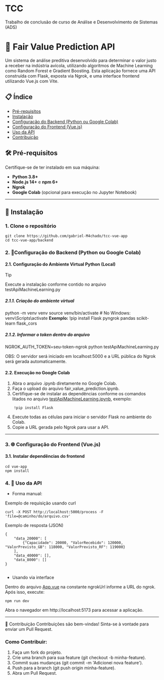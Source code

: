 # TCC
 Trabalho de conclusão de curso de Análise e Desenvolvimento de Sistemas (ADS)

# 🐓 Fair Value Prediction API

Um sistema de análise preditiva desenvolvido para determinar o valor justo a receber na indústria avícola, utilizando algoritmos de Machine Learning como Random Forest e Gradient Boosting. Esta aplicação fornece uma API construída com Flask, exposta via Ngrok, e uma interface frontend utilizando Vue.js com Vite.

## 📋 Índice
- [Pré-requisitos](https://github.com/gabriel-M4chado/tcc-vue-app?tab=readme-ov-file#-pr%C3%A9-requisitos)
- [Instalação](https://github.com/gabriel-M4chado/tcc-vue-app?tab=readme-ov-file#-instala%C3%A7%C3%A3o)
- [Configuração do Backend (Python ou Google Colab)](https://github.com/gabriel-M4chado/tcc-vue-app?tab=readme-ov-file#2-configura%C3%A7%C3%A3o-do-backend-python-ou-google-colab)
- [Configuração do Frontend (Vue.js)](https://github.com/gabriel-M4chado/tcc-vue-app?tab=readme-ov-file#3--configura%C3%A7%C3%A3o-do-frontend-vuejs)
- [Uso da API](https://github.com/gabriel-M4chado/tcc-vue-app?tab=readme-ov-file#4--uso-da-api)
- [Contribuição](#como-contribuir)

## 🛠 Pré-requisitos

Certifique-se de ter instalado em sua máquina:
- **Python 3.8+**
- **Node.js 14+** e **npm 6+**
- **Ngrok**
- **Google Colab** (opcional para execução no Jupyter Notebook)

<hr>

## 🚀 Instalação

### 1. Clone o repositório

```
git clone https://github.com/gabriel-M4chado/tcc-vue-app
cd tcc-vue-app/backend

```



### 2. 🔧Configuração do Backend (Python ou Google Colab)


#### 2.1. Configuração do Ambiente Virtual Python (Local)
> [!TIP]
> Execute a instalação conforme contido no arquivo testApiMachineLearning.py

##### 2.1.1. Criação do ambiente virtual
python -m venv venv
source venv/bin/activate  # No Windows: venv\Scripts\activate
**Exemplo:** !pip install Flask pyngrok pandas scikit-learn flask_cors

##### 2.1.2. Informar o token dentro do arquivo
NGROK_AUTH_TOKEN=seu-token-ngrok 
python testApiMachineLearning.py

OBS: O servidor será iniciado em localhost:5000 e a URL pública do Ngrok será gerada automaticamente.

#### 2.2. Execução no Google Colab

<ol>
  <li>Abra o arquivo .ipynb diretamente no Google Colab.</li>
  <li>Faça o upload do arquivo fair_value_prediction.ipynb.</li>
  <li>Certifique-se de instalar as dependências conforme os comandos litados no arquivo <a href="https://github.com/gabriel-M4chado/tcc-vue-app/blob/main/scripts/testApiMachineLearning.ipynb">testApiMachineLearning.ipynb</a>, exemplo:</li>
</ol>

``` 
    !pip install Flask
```

<ol start="4">
  <li>Execute todas as células para iniciar o servidor Flask no ambiente do Colab.</li>
  <li>Copie a URL gerada pelo Ngrok para usar a API.</li>
</ol>

<hr>

### 3. 🌐 Configuração do Frontend (Vue.js)

#### 3.1. Instalar dependências do frontend

```
cd vue-app
npm install

```


### 4. 🎯 Uso da API

- Forma manual: 

Exemplo de requisição usando curl
```
curl -X POST http://localhost:5000/process -F 'file=@caminho/do/arquivo.csv'

```

Exemplo de resposta (JSON)

```
{
    "data_20000": [
        {"Capacidade": 20000, "ValorRecebido": 120000, "ValorPrevisto_GB": 118000, "ValorPrevisto_RF": 119000}
    ],
    "data_40000": [],
    "data_8000": []
}


```

- Usando via interface

Dentro do arquivo [App.vue](https://github.com/gabriel-M4chado/tcc-vue-app/blob/main/vue-app/src/App.vue) na constante ngrokUrl informe a URL do ngrok.
Após isso, execute:


```
npm run dev

```

Abra o navegador em http://localhost:5173 para acessar a aplicação.

<hr>

🤝 Contribuição
Contribuições são bem-vindas! Sinta-se à vontade para enviar um Pull Request.

### Como Contribuir:
<ol>
  <li>Faça um fork do projeto.</li>
  <li>Crie uma branch para sua feature (git checkout -b minha-feature).</li>
  <li>Commit suas mudanças (git commit -m 'Adicionei nova feature').</li>
  <li>Push para a branch (git push origin minha-feature).</li>
  <li>Abra um Pull Request.</li>
</ol>



